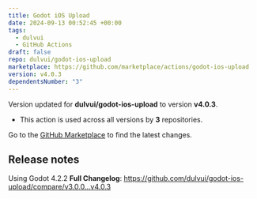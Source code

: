 ```yaml
---
title: Godot iOS Upload
date: 2024-09-13 00:52:45 +00:00
tags:
  - dulvui
  - GitHub Actions
draft: false
repo: dulvui/godot-ios-upload
marketplace: https://github.com/marketplace/actions/godot-ios-upload
version: v4.0.3
dependentsNumber: "3"
---
```



Version updated for **dulvui/godot-ios-upload** to version **v4.0.3**.
- This action is used across all versions by **3** repositories.

Go to the [GitHub Marketplace](https://github.com/marketplace/actions/godot-ios-upload) to find the latest changes.

## Release notes

Using Godot 4.2.2
**Full Changelog**: https://github.com/dulvui/godot-ios-upload/compare/v3.0.0...v4.0.3
